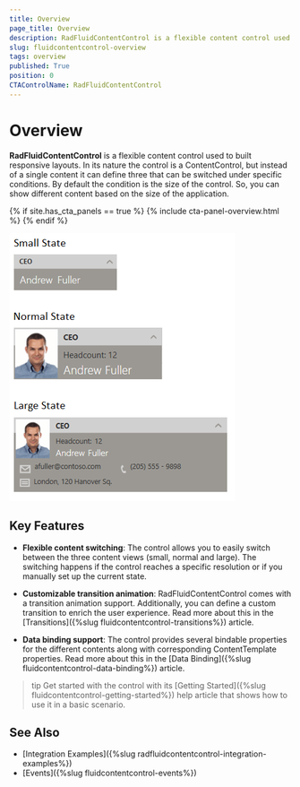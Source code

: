```yaml
---
title: Overview
page_title: Overview
description: RadFluidContentControl is a flexible content control used to built responsive layouts.
slug: fluidcontentcontrol-overview
tags: overview
published: True
position: 0
CTAControlName: RadFluidContentControl
---
```


# Overview

__RadFluidContentControl__ is a flexible content control used to built responsive layouts. In its nature the control is a ContentControl, but instead of a single content it can define three that can be switched under specific conditions. By default the condition is the size of the control. So, you can show different content based on the size of the application.

{% if site.has_cta_panels == true %}
{% include cta-panel-overview.html %}
{% endif %}

![radfluidcontentcontrol-overview-01](images/radfluidcontentcontrol-overview-0.png)

## Key Features

* __Flexible content switching__: The control allows you to easily switch between the three content views (small, normal and large). The switching happens if the control reaches a specific resolution or if you manually set up the current state.

* __Customizable transition animation__: RadFluidContentControl comes with a transition animation support. Additionally, you can define a custom transition to enrich the user experience. Read more about this in the [Transitions]({%slug fluidcontentcontrol-transitions%}) article.

* __Data binding support__: The control provides several bindable properties for the different contents along with corresponding ContentTemplate properties. Read more about this in the [Data Binding]({%slug fluidcontentcontrol-data-binding%}) article.

>tip Get started with the control with its [Getting Started]({%slug fluidcontentcontrol-getting-started%}) help article that shows how to use it in a basic scenario.

## See Also
 * [Integration Examples]({%slug radfluidcontentcontrol-integration-examples%})
 * [Events]({%slug fluidcontentcontrol-events%})